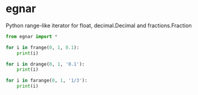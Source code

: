 # egnar
Python range-like iterator for float, decimal.Decimal and fractions.Fraction

```python
from egnar import *

for i in frange(0, 1, 0.1):
    print(i)

for i in drange(0, 1, '0.1'):
    print(i)

for i in farange(0, 1, '1/3'):
    print(i)
```
